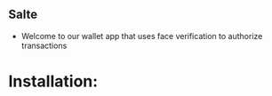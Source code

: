 ## Salte 

- Welcome to our wallet app that uses face verification to authorize transactions

# Installation:
